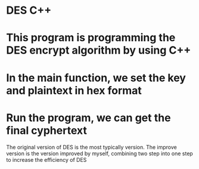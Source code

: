 # DES C++
# This program is programming the DES encrypt algorithm by using C++
# In the main function, we set the key and plaintext in hex format
# Run the program, we can get the final cyphertext

The original version of DES is the most typically version.
The improve version is the version improved by myself,  combining two step into one step to increase the efficiency of DES
